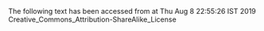 The following text has been accessed from at Thu Aug 8 22:55:26 IST 2019
Creative_Commons_Attribution-ShareAlike_License
